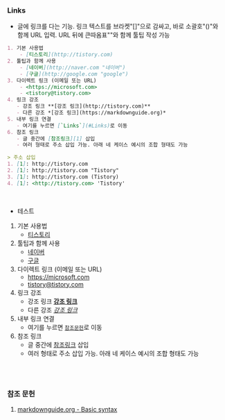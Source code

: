 ### Links
- 글에 링크를 다는 기능. 링크 텍스트를 브라켓"[]"으로 감싸고, 바로 소괄호"()"와 함께 URL 입력. URL 뒤에 큰따옴표""와 함께 툴팁 작성 가능

```md
1. 기본 사용법
    - [티스토리](http://tistory.com)
2. 툴팁과 함께 사용
    - [네이버](http://naver.com "네이버")
    - [구글](http://google.com "google")
3. 다이렉트 링크 (이메일 또는 URL)
    - <https://microsoft.com>
    - <tistory@tistory.com>
4. 링크 강조
   - 강조 링크 **[강조 링크](http://tistory.com)**
   - 다른 강조 *[강조 링크](https://markdownguide.org)*
5. 내부 링크 연결
   - 여기를 누르면 [`Links`](#Links)로 이동
6. 참조 링크
   - 글 중간에 [참조링크][1] 삽입
   - 여러 형태로 주소 삽입 가능. 아래 네 케이스 예시의 조합 형태도 가능

> 주소 삽입
1. [1]: http://tistory.com
2. [1]: http://tistory.com "Tistory"
3. [1]: http://tistory.com (Tistory)
4. [1]: <http://tistory.com> 'Tistory'
```
<br>

- 테스트

1. 기본 사용법
    - [티스토리](http://tistory.com)
2. 툴팁과 함께 사용
    - [네이버](http://naver.com "네이버")
    - [구글](http://google.com "google")
3. 다이렉트 링크 (이메일 또는 URL)
    - <https://microsoft.com>
    - <tistory@tistory.com>
4. 링크 강조
   - 강조 링크 **[강조 링크](http://tistory.com)**
   - 다른 강조 *[강조 링크](https://markdownguide.org)*
5. 내부 링크 연결
   - 여기를 누르면 [`참조문헌`](#참조-문헌)로 이동
6. 참조 링크
   - 글 중간에 [참조링크][1] 삽입
   - 여러 형태로 주소 삽입 가능. 아래 네 케이스 예시의 조합 형태도 가능

[1]: http://tistory.com "Tistory"
<br><br>

### 참조 문헌
1. [markdownguide.org - Basic syntax](https://www.markdownguide.org/basic-syntax/#overview "Basic syntax overview")